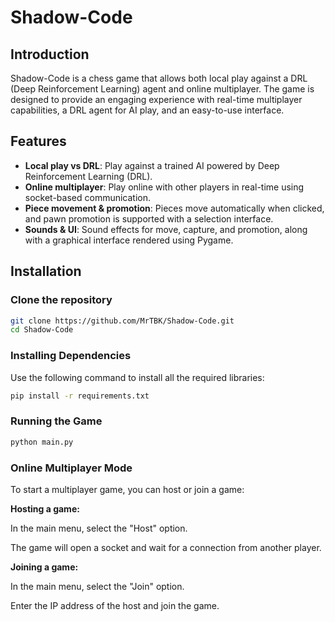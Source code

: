 # Shadow-Code

## Introduction
Shadow-Code is a chess game that allows both local play against a DRL (Deep Reinforcement Learning) agent and online multiplayer. The game is designed to provide an engaging experience with real-time multiplayer capabilities, a DRL agent for AI play, and an easy-to-use interface.

## Features
- **Local play vs DRL**: Play against a trained AI powered by Deep Reinforcement Learning (DRL).
- **Online multiplayer**: Play online with other players in real-time using socket-based communication.
- **Piece movement & promotion**: Pieces move automatically when clicked, and pawn promotion is supported with a selection interface.
- **Sounds & UI**: Sound effects for move, capture, and promotion, along with a graphical interface rendered using Pygame.

## Installation

### Clone the repository
```bash
git clone https://github.com/MrTBK/Shadow-Code.git
cd Shadow-Code
```
### Installing Dependencies
Use the following command to install all the required libraries:
```bash
pip install -r requirements.txt
```
### Running the Game
```bash
python main.py
```
### Online Multiplayer Mode

To start a multiplayer game, you can host or join a game:

**Hosting a game:**

In the main menu, select the "Host" option.

The game will open a socket and wait for a connection from another player.

**Joining a game:**

In the main menu, select the "Join" option.

Enter the IP address of the host and join the game.
